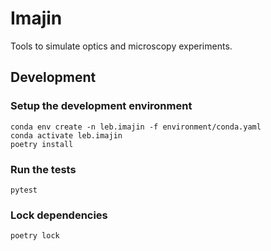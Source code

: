 # Imajin

Tools to simulate optics and microscopy experiments.

## Development

### Setup the development environment

```console
conda env create -n leb.imajin -f environment/conda.yaml
conda activate leb.imajin
poetry install
```

### Run the tests

```console
pytest
```

### Lock dependencies

```console
poetry lock
```
